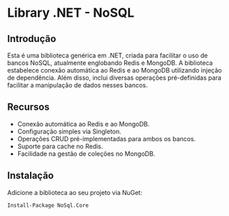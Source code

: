 # Library .NET - NoSQL

## Introdução
Esta é uma biblioteca genérica em .NET, criada para facilitar o uso de bancos NoSQL, atualmente englobando Redis e MongoDB. A biblioteca estabelece conexão automática ao Redis e ao MongoDB utilizando injeção de dependência. Além disso, inclui diversas operações pré-definidas para facilitar a manipulação de dados nesses bancos.

## Recursos
- Conexão automática ao Redis e ao MongoDB.
- Configuração simples via Singleton.
- Operações CRUD pré-implementadas para ambos os bancos.
- Suporte para cache no Redis.
- Facilidade na gestão de coleções no MongoDB.

## Instalação
Adicione a biblioteca ao seu projeto via NuGet:

```sh
Install-Package NoSql.Core
